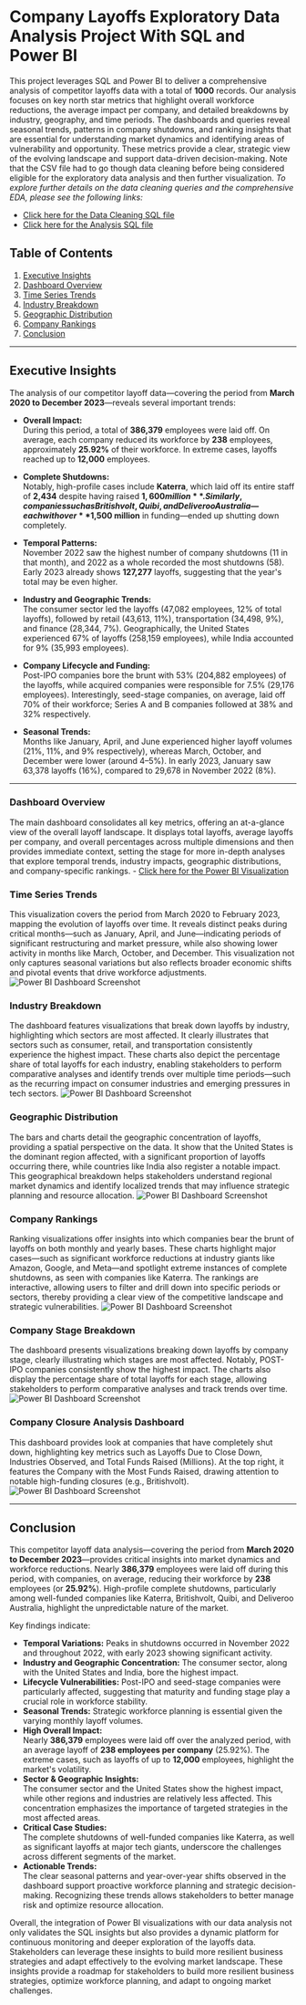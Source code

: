 # Company Layoffs Exploratory Data Analysis Project With SQL and Power BI
This project leverages SQL and Power BI to deliver a comprehensive analysis of competitor layoffs data with a total of **1000** records. Our analysis focuses on key north star metrics that highlight overall workforce reductions, the average impact per company, and detailed breakdowns by industry, geography, and time periods. The dashboards and queries reveal seasonal trends, patterns in company shutdowns, and ranking insights that are essential for understanding market dynamics and identifying areas of vulnerability and opportunity. These metrics provide a clear, strategic view of the evolving landscape and support data-driven decision-making. Note that the CSV file had to go though data cleaning before being considered eligible for the exploratory data analysis and then further visualization. *To explore further details on the data cleaning queries and the comprehensive EDA, please see the following links:*

- [Click here for the Data Cleaning SQL file](./data_cleaning.sql)
- [Click here for the Analysis SQL file](./analysis.sql)


## Table of Contents


1. [Executive Insights](#executive-insights)
2. [Dashboard Overview](#dashboard-overview)
3. [Time Series Trends](#time-series-trends)
4. [Industry Breakdown](#industry-breakdown)
5. [Geographic Distribution](#geographic-distribution)
6. [Company Rankings](#company-rankings)
7. [Conclusion](#conclusion)

---

## Executive Insights

The analysis of our competitor layoff data—covering the period from **March 2020 to December 2023**—reveals several important trends:

- **Overall Impact:**  
  During this period, a total of **386,379** employees were laid off. On average, each company reduced its workforce by **238** employees, approximately **25.92%** of their workforce. In extreme cases, layoffs reached up to **12,000** employees.

- **Complete Shutdowns:**  
  Notably, high-profile cases include **Katerra**, which laid off its entire staff of **2,434** despite having raised **$1,600 million**. Similarly, companies such as Britishvolt, Quibi, and Deliveroo Australia—each with over **$1,500 million** in funding—ended up shutting down completely.

- **Temporal Patterns:**  
  November 2022 saw the highest number of company shutdowns (11 in that month), and 2022 as a whole recorded the most shutdowns (58). Early 2023 already shows **127,277** layoffs, suggesting that the year's total may be even higher.

- **Industry and Geographic Trends:**  
  The consumer sector led the layoffs (47,082 employees, 12% of total layoffs), followed by retail (43,613, 11%), transportation (34,498, 9%), and finance (28,344, 7%). Geographically, the United States experienced 67% of layoffs (258,159 employees), while India accounted for 9% (35,993 employees).

- **Company Lifecycle and Funding:**  
  Post-IPO companies bore the brunt with 53% (204,882 employees) of the layoffs, while acquired companies were responsible for 7.5% (29,176 employees). Interestingly, seed-stage companies, on average, laid off 70% of their workforce; Series A and B companies followed at 38% and 32% respectively.

- **Seasonal Trends:**  
  Months like January, April, and June experienced higher layoff volumes (21%, 11%, and 9% respectively), whereas March, October, and December were lower (around 4–5%). In early 2023, January saw 63,378 layoffs (16%), compared to 29,678 in November 2022 (8%).

---

### Dashboard Overview

The main dashboard consolidates all key metrics, offering an at-a-glance view of the overall layoff landscape. It displays total layoffs, average layoffs per company, and overall percentages across multiple dimensions and then provides immediate context, setting the stage for more in-depth analyses that explore temporal trends, industry impacts, geographic distributions, and company-specific rankings. - [Click here for the Power BI Visualization](./layoffs.pbix)

### Time Series Trends

This visualization covers the period from March 2020 to February 2023, mapping the evolution of layoffs over time. It reveals distinct peaks during critical months—such as January, April, and June—indicating periods of significant restructuring and market pressure, while also showing lower activity in months like March, October, and December. This visualization not only captures seasonal variations but also reflects broader economic shifts and pivotal events that drive workforce adjustments.
![Power BI Dashboard Screenshot](images/Screenshot%202025-02-24%20182054.png)

### Industry Breakdown

The dashboard features visualizations that break down layoffs by industry, highlighting which sectors are most affected. It clearly illustrates that sectors such as consumer, retail, and transportation consistently experience the highest impact. These charts also depict the percentage share of total layoffs for each industry, enabling stakeholders to perform comparative analyses and identify trends over multiple time periods—such as the recurring impact on consumer industries and emerging pressures in tech sectors.
![Power BI Dashboard Screenshot](images/Screenshot%202025-02-24%20182142.png)

### Geographic Distribution

The bars and charts detail the geographic concentration of layoffs, providing a spatial perspective on the data. It show that the United States is the dominant region affected, with a significant proportion of layoffs occurring there, while countries like India also register a notable impact. This geographical breakdown helps stakeholders understand regional market dynamics and identify localized trends that may influence strategic planning and resource allocation.
![Power BI Dashboard Screenshot](images/Screenshot%202025-02-27%20120054.png)

### Company Rankings

Ranking visualizations offer insights into which companies bear the brunt of layoffs on both monthly and yearly bases. These charts highlight major cases—such as significant workforce reductions at industry giants like Amazon, Google, and Meta—and spotlight extreme instances of complete shutdowns, as seen with companies like Katerra. The rankings are interactive, allowing users to filter and drill down into specific periods or sectors, thereby providing a clear view of the competitive landscape and strategic vulnerabilities.
![Power BI Dashboard Screenshot](images/Screenshot%202025-02-27%20120103.png)

### Company Stage Breakdown
The dashboard presents visualizations breaking down layoffs by company stage, clearly illustrating which stages are most affected. Notably, POST-IPO companies consistently show the highest impact. The charts also display the percentage share of total layoffs for each stage, allowing stakeholders to perform comparative analyses and track trends over time.
![Power BI Dashboard Screenshot](images/Screenshot%202025-02-24%20182200.png)

### Company Closure Analysis Dashboard

This dashboard provides look at companies that have completely shut down, highlighting key metrics such as Layoffs Due to Close Down, Industries Observed, and Total Funds Raised (Millions). At the top right, it features the Company with the Most Funds Raised, drawing attention to notable high-funding closures (e.g., Britishvolt).
![Power BI Dashboard Screenshot](images/Screenshot%202025-02-24%20182129.png)

---



## Conclusion

This competitor layoff data analysis—covering the period from **March 2020 to December 2023**—provides critical insights into market dynamics and workforce reductions. Nearly **386,379** employees were laid off during this period, with companies, on average, reducing their workforce by **238** employees (or **25.92%**). High-profile complete shutdowns, particularly among well-funded companies like Katerra, Britishvolt, Quibi, and Deliveroo Australia, highlight the unpredictable nature of the market.

Key findings indicate:
- **Temporal Variations:** Peaks in shutdowns occurred in November 2022 and throughout 2022, with early 2023 showing significant activity.
- **Industry and Geographic Concentration:** The consumer sector, along with the United States and India, bore the highest impact.
- **Lifecycle Vulnerabilities:** Post-IPO and seed-stage companies were particularly affected, suggesting that maturity and funding stage play a crucial role in workforce stability.
- **Seasonal Trends:** Strategic workforce planning is essential given the varying monthly layoff volumes.
- **High Overall Impact:**  
  Nearly **386,379** employees were laid off over the analyzed period, with an average layoff of **238 employees per company** (25.92%). The extreme cases, such as layoffs of up to **12,000** employees, highlight the market's volatility.
- **Sector & Geographic Insights:**  
  The consumer sector and the United States show the highest impact, while other regions and industries are relatively less affected. This concentration emphasizes the importance of targeted strategies in the most affected areas.
- **Critical Case Studies:**  
  The complete shutdowns of well-funded companies like Katerra, as well as significant layoffs at major tech giants, underscore the challenges across different segments of the market.
- **Actionable Trends:**  
  The clear seasonal patterns and year-over-year shifts observed in the dashboard support proactive workforce planning and strategic decision-making. Recognizing these trends allows stakeholders to better manage risk and optimize resource allocation.

Overall, the integration of Power BI visualizations with our data analysis not only validates the SQL insights but also provides a dynamic platform for continuous monitoring and deeper exploration of the layoffs data. Stakeholders can leverage these insights to build more resilient business strategies and adapt effectively to the evolving market landscape. These insights provide a roadmap for stakeholders to build more resilient business strategies, optimize workforce planning, and adapt to ongoing market challenges.
